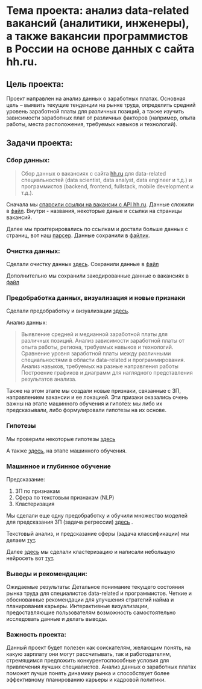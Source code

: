  # Тема проекта: анализ data-related вакансий (аналитики, инженеры), а также вакансии программистов в России на основе данных с сайта hh.ru. 

## Цель проекта:
Проект направлен на анализ данных о заработных платах. Основная цель – выявить текущие тенденции на рынке труда, определить средний уровень заработной платы для различных позиций, а также изучить зависимости заработных плат от различных факторов (например, опыта работы, места расположения, требуемых навыков и технологий).

## Задачи проекта:

### Сбор данных:

> Сбор данных о вакансиях с сайта [hh.ru](https://hh.ru/) для data-related специальностей (data scientist, data analyst, data engineer и т.д.) и программистов (backend, frontend, fullstack, mobile development и т.д.).

Сначала мы [спарсили ссылки на вакансии с API hh.ru](https://github.com/Aurumlin/Personal_repository/blob/main/API%20parsing.ipynb). Данные сложили в [файл](https://github.com/Aurumlin/Personal_repository/blob/main/Parsed%20data/from_api.xls). Внутри - названия, некоторые даные и ссылки на страницы вакансий. 

Далее мы проитерировались по ссылкам и достали больше данных с страниц, вот наш [парсер](https://github.com/Aurumlin/Personal_repository/blob/main/Parser.ipynb). Данные сохранили в [файлик](https://github.com/Aurumlin/Personal_repository/blob/main/Parsed%20data/for_cleaning2.xls).


### Очистка данных:

Cделали очистку данных [здесь](https://github.com/Aurumlin/Personal_repository/blob/main/Data_cleaner.ipynb). Сохранили данные в [файл](https://github.com/Aurumlin/Personal_repository/blob/main/Parsed%20data/final.xls)
[]()

Дополнительно мы сохранили закодированные данные о вакансиях в [файл](https://github.com/Aurumlin/Personal_repository/blob/main/Parsed%20data/role_decoder.csv)

### Предобработка данных, визуализация и новые признаки

Сделали предобработку и визуализации [здесь](https://github.com/Aurumlin/Personal_repository/blob/main/EDA_project%20(2).ipynb).



Анализ данных:

>Выявление средней и медианной заработной платы для различных позиций.
>Анализ зависимости заработной платы от опыта работы, региона, требуемых навыков и технологий.
>Сравнение уровня заработной платы между различными специальностями в области data-related и программирования.
>Анализ навыков, требуемых на разные направления работы
>Построение графиков и диаграмм для наглядного представления результатов анализа.

Также на этом этапе мы создали новые признаки, связанные с ЗП, направлением вакансии и ее локацией. Эти призаки оказались очень важны на этапе машинного обучения и гипотез: мы либо их предсказывали, либо формулировали гипотезы на их основе.

### Гипотезы

Мы проверили некоторые гипотезы [здесь](https://github.com/Aurumlin/Personal_repository/blob/main/Hypothesis%20(2).ipynb)

А также [здесь](https://github.com/Aurumlin/Personal_repository/blob/main/ML.ipynb), на этапе машинного обучения.

### Машинное и глубинное обучение

Предсказание:
1) ЗП по признакам
2) Сфера по текстовым признакам (NLP)
3) Кластеризация

Мы сделали еще одну предобработку и обучили множество моделей для предсказания ЗП (задача регрессии) [здесь](https://github.com/Aurumlin/Personal_repository/blob/main/ML.ipynb) . 

Текстовый анализ, и предсказание сферы (задача классификации) мы делаем [тут](https://github.com/Aurumlin/Personal_repository/blob/main/NLP_part.ipynb). 

Далее [здесь](https://github.com/Aurumlin/Personal_repository/blob/main/кластеризация.ipynb) мы сделали кластеризацию и написали небольшую нейросеть вот [тут](https://github.com/Aurumlin/Personal_repository/blob/main/нейросеть_проект_python_2_ipynb_.ipynb).

### Выводы и рекомендации:



Ожидаемые результаты:
Детальное понимание текущего состояния рынка труда для специалистов data-related и программистов.
Четкие и обоснованные рекомендации для улучшения стратегий найма и планирования карьеры.
Интерактивные визуализации, предоставляющие пользователям возможность самостоятельно исследовать данные и делать выводы.
### Важность проекта:

Данный проект будет полезен как соискателям, желающим понять, на какую зарплату они могут рассчитывать, так и работодателям, стремящимся предложить конкурентоспособные условия для привлечения лучших специалистов. Анализ данных о заработных платах поможет лучше понять динамику рынка и способствует более эффективному планированию карьеры и кадровой политики.



